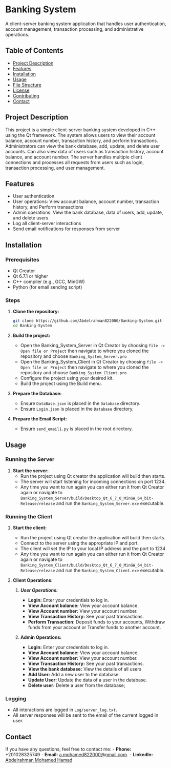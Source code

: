 # Banking System

A client-server banking system application that handles user authentication, account management, transaction processing, and administrative operations.

## Table of Contents
- [Project Description](#project-description)
- [Features](#features)
- [Installation](#installation)
- [Usage](#usage)
- [File Structure](#file-structure)
- [License](#license)
- [Contributing](#contributing)
- [Contact](#contact)

## Project Description

This project is a simple client-server banking system developed in C++ using the Qt framework. 
The system allows users to view their account balance, account number, transaction history, and perform transactions. 
Administrators can view the bank database, add, update, and delete user accounts. 
Can also view data of users such as transaction history, account balance, and account number.
The server handles multiple client connections and processes all requests from users such as login, transaction processing, and user management.

## Features

- User authentication
- User operations: View account balance, account number, transaction history, and Perform transactions
- Admin operations: View the bank database, data of users, add, update, and delete users 
- Log all client-server interactions
- Send email notifications for responses from server

## Installation

### Prerequisites

- Qt Creator
- Qt 6.7.1 or higher
- C++ compiler (e.g., GCC, MinGW)
- Python (for email sending script)

### Steps

1. **Clone the repository:**
    ```bash
    git clone https://github.com/Abdelrahman822000/Banking-System.git
    cd Banking-System
    ```

2. **Build the project:**
    - Open the Banking_System_Server in Qt Creator by choosing `file -> Open file or Project` then navigate to where you cloned the repository and choose `Banking_System_Server.pro`
    - Open the Banking_System_Client in Qt Creator by choosing `file -> Open file or Project` then navigate to where you cloned the repository and choose `Banking_System_Client.pro` 
    - Configure the project using your desired kit.
    - Build the project using the Build menu.

3. **Prepare the Database:**
    - Ensure `DataBase.json` is placed in the `Database` directory.
    - Ensure `Login.json` is placed in the `Database` directory.

4. **Prepare the Email Script:**
    - Ensure `send_email1.py` is placed in the root directory.

## Usage

### Running the Server

1. **Start the server:**
    - Run the project using Qt creator the application will build then starts.
    - The server will start listening for incoming connections on port 1234.
    - Any time you want to run again you can either run it from Qt Creator again or navigate to `Banking_System_Server/build/Desktop_Qt_6_7_0_MinGW_64_bit-Release/release` and run the `Banking_System_Server.exe` executable.

### Running the Client

1. **Start the client:**
    - Run the project using Qt creator the application will build then starts.
    - Connect to the server using the appropriate IP and port.
    - The client will set the IP to your local IP address and the port to 1234
    - Any time you want to run again you can either run it from Qt Creator again or navigate to `Banking_System_Client/build/Desktop_Qt_6_7_0_MinGW_64_bit-Release/release` and run the `Banking_System_Client.exe` executable.

2. **Client Operations:**
    1. ***User Operations:***
        - **Login:** Enter your credentials to log in.
        - **View Account balance:** View your account balance.
        - **View Account number:** View your account number.
        - **View Transaction History:** See your past transactions.
        - **Perform Transaction:** Deposit funds to your accounts, Withdraw funds from your account or Transfer funds to another account.

    2. **Admin Operations:** 
        - **Login:** Enter your credentials to log in.
        - **View Account balance:** View your account balance.
        - **View Account number:** View your account number.
        - **View Transaction History:** See your past transactions.
        - **View the bank database:** View the details of all users
        - **Add User:** Add a new user to the database.
        - **Update User:** Update the data of a user in the database.
        - **Delete user:** Delete a user from the database; 
### Logging

- All interactions are logged in `Log/server_log.txt`.
- All server responses will be sent to the email of the current logged in user.

## Contact

If you have any questions, feel free to contact me:
    - **Phone:** +201028325749
    - **Email:** a.mohamed822000@gmail.com.
    - **LinkedIn:** [Abdelrahman Mohamed Hamad](https://www.linkedin.com/in/abdelrahman-mohamed-a1956b247/)